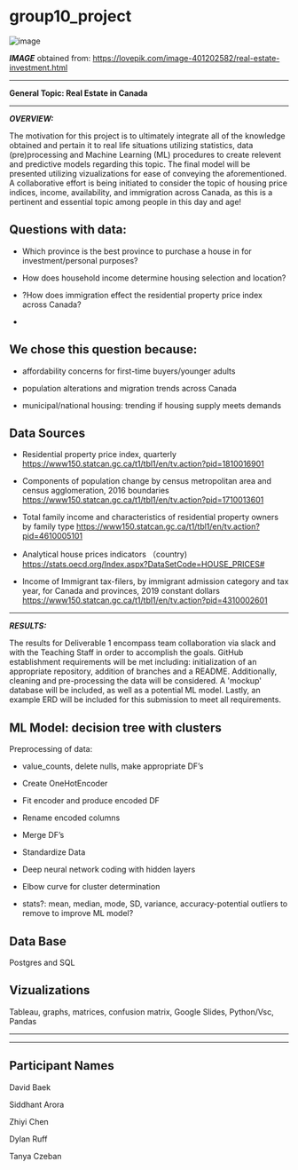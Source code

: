 # group10_project

![image](https://user-images.githubusercontent.com/90135381/158727737-2db68a11-9ee9-40e7-986e-71c8bb8369c7.png)





***IMAGE*** obtained from: https://lovepik.com/image-401202582/real-estate-investment.html

________________


 **General Topic: Real Estate in Canada**
 ________________________________

***OVERVIEW:***

The motivation for this project is to ultimately integrate all of the knowledge obtained and pertain it to real life situations utilizing statistics, data (pre)processing and Machine Learning (ML) procedures to create relevent and predictive models regarding this topic. The final model will be presented utilizing vizualizations for ease of conveying the aforementioned. A collaborative effort is being initiated to consider the topic of housing price indices, income, availability, and immigration across Canada, as this is a pertinent and essential topic among people in this day and age! 

## **Questions with data:**

- Which province is the best province to purchase a house in for investment/personal purposes?

- How does household income determine housing selection and location?

- ?How does immigration effect the residential property price index across Canada?
- 
## **We chose this question because:**

- affordability concerns for first-time buyers/younger adults

- population alterations and migration trends across Canada

- municipal/national housing: trending if housing supply meets demands


## **Data Sources**

- Residential property price index, quarterly 
https://www150.statcan.gc.ca/t1/tbl1/en/tv.action?pid=1810016901

- Components of population change by census metropolitan area and census agglomeration, 2016 boundaries https://www150.statcan.gc.ca/t1/tbl1/en/tv.action?pid=1710013601

- Total family income and characteristics of residential property owners by family type
https://www150.statcan.gc.ca/t1/tbl1/en/tv.action?pid=4610005101

- Analytical house prices indicators （country)
https://stats.oecd.org/Index.aspx?DataSetCode=HOUSE_PRICES#

- Income of Immigrant tax-filers, by immigrant admission category and tax year, for Canada and provinces, 2019 constant dollars
https://www150.statcan.gc.ca/t1/tbl1/en/tv.action?pid=4310002601


______________
***RESULTS:***

The results for Deliverable 1 encompass team collaboration via slack and with the Teaching Staff in order to accomplish the goals. GitHub establishment requirements will be met including: initialization of an appropriate repository, addition of branches and a README. Additionally, cleaning and pre-processing the data will be considered. A 'mockup' database will be included, as well as a potential ML model. Lastly, an example ERD will be included for this submission to meet all requirements. 


## **ML Model: decision tree with clusters**

Preprocessing of data:  

- value_counts, delete nulls, make appropriate DF’s

- Create OneHotEncoder

- Fit encoder and produce encoded DF

- Rename encoded columns

- Merge DF’s

- Standardize Data

- Deep neural network coding with hidden layers

- Elbow curve for cluster determination

- stats?: mean, median, mode, SD, variance, accuracy-potential outliers to remove to improve ML model?


## **Data Base**
Postgres and SQL


## **Vizualizations** 
Tableau, graphs, matrices, confusion matrix, Google Slides, Python/Vsc, Pandas

________________
________________



## **Participant Names**

David Baek

Siddhant Arora

Zhiyi Chen

Dylan Ruff

Tanya Czeban
